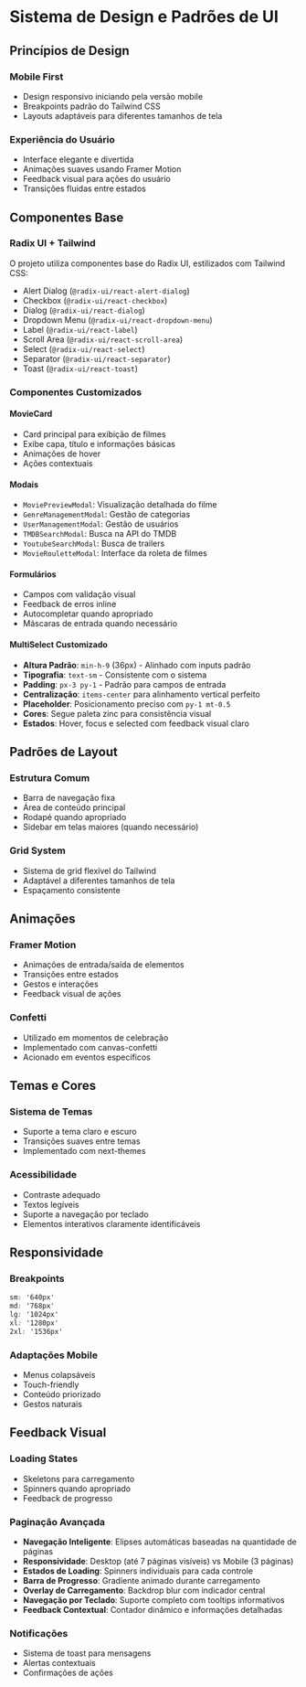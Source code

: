 # Sistema de Design e Padrões de UI

## Princípios de Design

### Mobile First
- Design responsivo iniciando pela versão mobile
- Breakpoints padrão do Tailwind CSS
- Layouts adaptáveis para diferentes tamanhos de tela

### Experiência do Usuário
- Interface elegante e divertida
- Animações suaves usando Framer Motion
- Feedback visual para ações do usuário
- Transições fluidas entre estados

## Componentes Base

### Radix UI + Tailwind
O projeto utiliza componentes base do Radix UI, estilizados com Tailwind CSS:

- Alert Dialog (`@radix-ui/react-alert-dialog`)
- Checkbox (`@radix-ui/react-checkbox`)
- Dialog (`@radix-ui/react-dialog`)
- Dropdown Menu (`@radix-ui/react-dropdown-menu`)
- Label (`@radix-ui/react-label`)
- Scroll Area (`@radix-ui/react-scroll-area`)
- Select (`@radix-ui/react-select`)
- Separator (`@radix-ui/react-separator`)
- Toast (`@radix-ui/react-toast`)

### Componentes Customizados

#### MovieCard
- Card principal para exibição de filmes
- Exibe capa, título e informações básicas
- Animações de hover
- Ações contextuais

#### Modais
- `MoviePreviewModal`: Visualização detalhada do filme
- `GenreManagementModal`: Gestão de categorias
- `UserManagementModal`: Gestão de usuários
- `TMDBSearchModal`: Busca na API do TMDB
- `YoutubeSearchModal`: Busca de trailers
- `MovieRouletteModal`: Interface da roleta de filmes

#### Formulários
- Campos com validação visual
- Feedback de erros inline
- Autocompletar quando apropriado
- Máscaras de entrada quando necessário

#### MultiSelect Customizado
- **Altura Padrão**: `min-h-9` (36px) - Alinhado com inputs padrão
- **Tipografia**: `text-sm` - Consistente com o sistema
- **Padding**: `px-3 py-1` - Padrão para campos de entrada
- **Centralização**: `items-center` para alinhamento vertical perfeito
- **Placeholder**: Posicionamento preciso com `py-1 mt-0.5`
- **Cores**: Segue paleta zinc para consistência visual
- **Estados**: Hover, focus e selected com feedback visual claro

## Padrões de Layout

### Estrutura Comum
- Barra de navegação fixa
- Área de conteúdo principal
- Rodapé quando apropriado
- Sidebar em telas maiores (quando necessário)

### Grid System
- Sistema de grid flexível do Tailwind
- Adaptável a diferentes tamanhos de tela
- Espaçamento consistente

## Animações

### Framer Motion
- Animações de entrada/saída de elementos
- Transições entre estados
- Gestos e interações
- Feedback visual de ações

### Confetti
- Utilizado em momentos de celebração
- Implementado com canvas-confetti
- Acionado em eventos específicos

## Temas e Cores

### Sistema de Temas
- Suporte a tema claro e escuro
- Transições suaves entre temas
- Implementado com next-themes

### Acessibilidade
- Contraste adequado
- Textos legíveis
- Suporte a navegação por teclado
- Elementos interativos claramente identificáveis

## Responsividade

### Breakpoints
```css
sm: '640px'
md: '768px'
lg: '1024px'
xl: '1280px'
2xl: '1536px'
```

### Adaptações Mobile
- Menus colapsáveis
- Touch-friendly
- Conteúdo priorizado
- Gestos naturais

## Feedback Visual

### Loading States
- Skeletons para carregamento
- Spinners quando apropriado
- Feedback de progresso

### Paginação Avançada
- **Navegação Inteligente**: Elipses automáticas baseadas na quantidade de páginas
- **Responsividade**: Desktop (até 7 páginas visíveis) vs Mobile (3 páginas)
- **Estados de Loading**: Spinners individuais para cada controle
- **Barra de Progresso**: Gradiente animado durante carregamento
- **Overlay de Carregamento**: Backdrop blur com indicador central
- **Navegação por Teclado**: Suporte completo com tooltips informativos
- **Feedback Contextual**: Contador dinâmico e informações detalhadas

### Notificações
- Sistema de toast para mensagens
- Alertas contextuais
- Confirmações de ações 